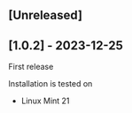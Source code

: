 ## [Unreleased]

## [1.0.2] - 2023-12-25

First release  

Installation is tested on  
- Linux Mint 21
